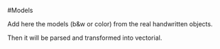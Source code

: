 #Models

Add here the models (b&w or color) from the real handwritten objects.

Then it will be parsed and transformed into vectorial.
